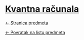 # [Kvantna računala](https://www.github.com/studosi-fer/KVARAC)
[<- Stranica predmeta](https://www.fer.unizg.hr/predmet/kvarac)

[<- Povratak na listu predmeta](https://www.github.com/studosi/FER)